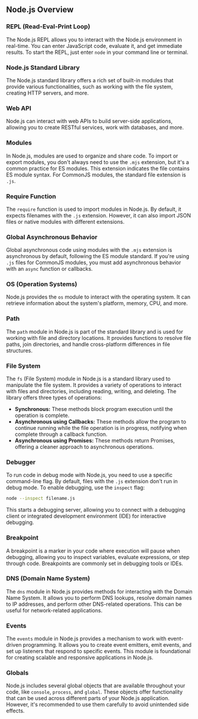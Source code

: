 ## Node.js Overview

### REPL (Read-Eval-Print Loop)
The Node.js REPL allows you to interact with the Node.js environment in real-time. You can enter JavaScript code, evaluate it, and get immediate results. To start the REPL, just enter `node` in your command line or terminal.

### Node.js Standard Library
The Node.js standard library offers a rich set of built-in modules that provide various functionalities, such as working with the file system, creating HTTP servers, and more.

### Web API
Node.js can interact with web APIs to build server-side applications, allowing you to create RESTful services, work with databases, and more.

### Modules
In Node.js, modules are used to organize and share code. To import or export modules, you don't always need to use the `.mjs` extension, but it's a common practice for ES modules. This extension indicates the file contains ES module syntax. For CommonJS modules, the standard file extension is `.js`.

### Require Function
The `require` function is used to import modules in Node.js. By default, it expects filenames with the `.js` extension. However, it can also import JSON files or native modules with different extensions.

### Global Asynchronous Behavior
Global asynchronous code using modules with the `.mjs` extension is asynchronous by default, following the ES module standard. If you're using `.js` files for CommonJS modules, you must add asynchronous behavior with an `async` function or callbacks.

### OS (Operation Systems)
Node.js provides the `os` module to interact with the operating system. It can retrieve information about the system's platform, memory, CPU, and more.

### Path
The `path` module in Node.js is part of the standard library and is used for working with file and directory locations. It provides functions to resolve file paths, join directories, and handle cross-platform differences in file structures.

### File System
The `fs` (File System) module in Node.js is a standard library used to manipulate the file system. It provides a variety of operations to interact with files and directories, including reading, writing, and deleting. The library offers three types of operations:
- **Synchronous:** These methods block program execution until the operation is complete.
- **Asynchronous using Callbacks:** These methods allow the program to continue running while the file operation is in progress, notifying when complete through a callback function.
- **Asynchronous using Promises:** These methods return Promises, offering a cleaner approach to asynchronous operations.

### Debugger
To run code in debug mode with Node.js, you need to use a specific command-line flag. By default, files with the `.js` extension don't run in debug mode. To enable debugging, use the `inspect` flag:
```bash
node --inspect filename.js
```
This starts a debugging server, allowing you to connect with a debugging client or integrated development environment (IDE) for interactive debugging.

### Breakpoint
A breakpoint is a marker in your code where execution will pause when debugging, allowing you to inspect variables, evaluate expressions, or step through code. Breakpoints are commonly set in debugging tools or IDEs.

### DNS (Domain Name System)
The `dns` module in Node.js provides methods for interacting with the Domain Name System. It allows you to perform DNS lookups, resolve domain names to IP addresses, and perform other DNS-related operations. This can be useful for network-related applications.

### Events
The `events` module in Node.js provides a mechanism to work with event-driven programming. It allows you to create event emitters, emit events, and set up listeners that respond to specific events. This module is foundational for creating scalable and responsive applications in Node.js.

### Globals
Node.js includes several global objects that are available throughout your code, like `console`, `process`, and `global`. These objects offer functionality that can be used across different parts of your Node.js application. However, it's recommended to use them carefully to avoid unintended side effects.
